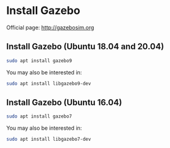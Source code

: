 # Install Gazebo

Official page: <http://gazebosim.org>

## Install Gazebo (Ubuntu 18.04 and 20.04)

```bash
sudo apt install gazebo9
```

You may also be interested in:

```bash
sudo apt install libgazebo9-dev
```

## Install Gazebo (Ubuntu 16.04)

```bash
sudo apt install gazebo7
```

You may also be interested in:

```bash
sudo apt install libgazebo7-dev
```
